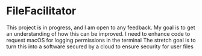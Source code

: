 # FileFacilitator

This project is in progress, and I am open to any feedback.
My goal is to get an understanding of how this can be improved.
I need to enhance code to request macOS for logging permissions in the terminal
The stretch goal is to turn this into a software secured by a cloud to ensure security for user files
